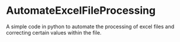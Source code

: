 # AutomateExcelFileProcessing

A simple code in python to automate the processing of excel files and correcting certain values within the file.
